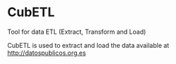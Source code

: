 CubETL
======

Tool for data ETL (Extract, Transform and Load)

CubETL is used to extract and load the data available at http://datospublicos.org.es



